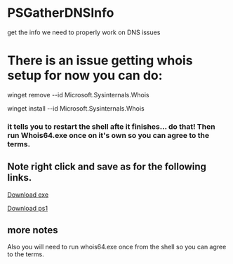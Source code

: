 # PSGatherDNSInfo
get the info we need to properly work on DNS issues
# There is an issue getting whois setup for now you can do:
winget remove --id Microsoft.Sysinternals.Whois

winget install --id Microsoft.Sysinternals.Whois
### it tells you to restart the shell afte it finishes... do that! Then run Whois64.exe once on it's own so you can agree to the terms.
 
## Note right click and save as for the following links.
[Download exe](https://github.com/mrdatawolf/PSGatherDNSInfo/releases/download/v1.0.0/Get-DomainInfo.exe) 

[Download ps1](https://raw.githubusercontent.com/mrdatawolf/PSGatherDNSInfo/refs/heads/main/Get-DomainInfo.ps1)


## more notes
Also you will need to run whois64.exe once from the shell so you can agree to the terms.
